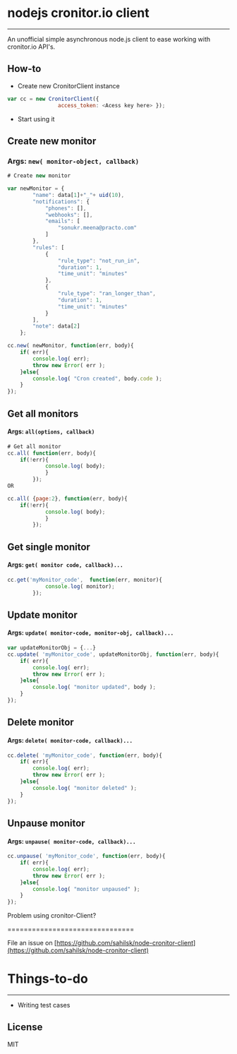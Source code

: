 # nodejs cronitor.io client   
---------------------------

An unofficial simple asynchronous node.js client to ease working with cronitor.io API's.

How-to
--------

- Create new CronitorClient instance    

``` js
var cc = new CronitorClient({
				access_token: <Acess key here> });
```
- Start using it

## Create new monitor 
### Args: `new( monitor-object, callback)`

``` js
# Create new monitor

var newMonitor = {
	    "name": data[1]+"_"+ uid(10),
	    "notifications": {
	        "phones": [], 
	        "webhooks": [], 
	        "emails": [
	            "sonukr.meena@practo.com"
	        ]
	    }, 
	    "rules": [
	        {
	            "rule_type": "not_run_in", 
	            "duration": 1, 
	            "time_unit": "minutes"
	        },
	        {
	            "rule_type": "ran_longer_than", 
	            "duration": 1, 
	            "time_unit": "minutes"
	        }
	    ],
	    "note": data[2]
	};

cc.new( newMonitor, function(err, body){
	if( err){
		console.log( err);
		throw new Error( err );
	}else{
		console.log( "Cron created", body.code );
	}
});
```	

## Get all monitors

#### Args: `all(options, callback)`

``` js
# Get all monitor
cc.all( function(err, body){
    if(!err){
			console.log( body);
			}
		});
OR

cc.all( {page:2}, function(err, body){
    if(!err){
			console.log( body);
			}
		});
```

## Get single monitor

#### Args: `get( monitor code, callback)...`
``` js
cc.get('myMonitor_code',  function(err, monitor){
			console.log( monitor);
		});
```		

## Update monitor

#### Args: `update( monitor-code, monitor-obj, callback)...`

``` js
var updateMonitorObj = {...}
cc.update( 'myMonitor_code', updateMonitorObj, function(err, body){
	if( err){
		console.log( err);
		throw new Error( err );
	}else{
		console.log( "monitor updated", body );
	}
});
```

## Delete monitor

#### Args: `delete( monitor-code, callback)...`

``` js
cc.delete( 'myMonitor_code', function(err, body){
	if( err){
		console.log( err);
		throw new Error( err );
	}else{
		console.log( "monitor deleted" );
	}
});
```	


## Unpause monitor

#### Args: `unpause( monitor-code, callback)...`

``` js
cc.unpause( 'myMonitor_code', function(err, body){
	if( err){
		console.log( err);
		throw new Error( err );
	}else{
		console.log( "monitor unpaused" );
	}
});
```	


Problem using cronitor-Client?

===============================

File an issue on [https://github.com/sahilsk/node-cronitor-client](https://github.com/sahilsk/node-cronitor-client)



# Things-to-do   
----------------

- Writing test cases


License
-----------
MIT